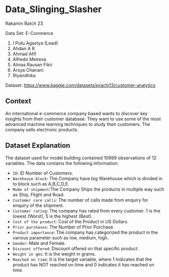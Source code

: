 # Data_Slinging_Slasher

Rakamin Batch 23

Data Set: E-Commerce

1. I Putu Agastya (Lead)
2. Ahdan A R
3. Ahmad Afif
4. Alfredo Meirexa
5. Almas Rausan Fikri
6. Arsya Chairani
7. Riyandhika

Dataset: https://www.kaggle.com/datasets/prachi13/customer-analytics

## Context
An international e-commerce company based wants to discover key insights from their customer database. They want to use some of the most advanced machine learning techniques to study their customers. The company sells electronic products.

## Dataset Explanation
The dataset used for model building contained 10999 observations of 12 variables.
The data contains the following information:

* ```ID```: ID Number of Customers.
* ```Warehouse block```: The Company have big Warehouse which is divided in to block such as A,B,C,D,E.
* ```Mode of shipment```:The Company Ships the products in multiple way such as Ship, Flight and Road.
* ```Customer care calls```: The number of calls made from enquiry for enquiry of the shipment.
* ```Customer rating```: The company has rated from every customer. 1 is the lowest (Worst), 5 is the highest (Best).
* ```Cost of the product```: Cost of the Product in US Dollars.
* ```Prior purchases```: The Number of Prior Purchase.
* ```Product importance```: The company has categorized the product in the various parameter such as low, medium, high.
* ```Gender```: Male and Female.
* ```Discount offered```: Discount offered on that specific product.
* ```Weight in gms```: It is the weight in grams.
* ```Reached on time```: It is the target variable, where 1 Indicates that the product has NOT reached on time and 0 indicates it has reached on time.
